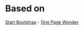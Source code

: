 

# Based on

[Start Bootstrap](http://startbootstrap.com/) - [One Page Wonder](http://startbootstrap.com/template-overviews/one-page-wonder/)

